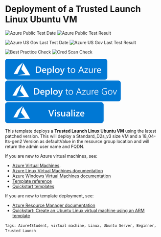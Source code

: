 # Deployment of a Trusted Launch Linux Ubuntu VM

![Azure Public Test Date](https://azurequickstartsservice.blob.core.windows.net/badges/101-vm-trustedlaunch-linux/PublicLastTestDate.svg)
![Azure Public Test Result](https://azurequickstartsservice.blob.core.windows.net/badges/101-vm-trustedlaunch-linux/PublicDeployment.svg)

![Azure US Gov Last Test Date](https://azurequickstartsservice.blob.core.windows.net/badges/101-vm-trustedlaunch-linux/FairfaxLastTestDate.svg)
![Azure US Gov Last Test Result](https://azurequickstartsservice.blob.core.windows.net/badges/101-vm-trustedlaunch-linux/FairfaxDeployment.svg)

![Best Practice Check](https://azurequickstartsservice.blob.core.windows.net/badges/101-vm-trustedlaunch-linux/BestPracticeResult.svg)
![Cred Scan Check](https://azurequickstartsservice.blob.core.windows.net/badges/101-vm-trustedlaunch-linux/CredScanResult.svg)

[![Deploy To Azure](https://raw.githubusercontent.com/Azure/azure-quickstart-templates/master/1-CONTRIBUTION-GUIDE/images/deploytoazure.svg?sanitize=true)](https://portal.azure.com/#create/Microsoft.Template/uri/https%3A%2F%2Fraw.githubusercontent.com%2FAzure%2Fazure-quickstart-templates%2Fmaster%2F101-vm-trustedlaunch-linux%2Fazuredeploy.json)
[![Deploy To Azure Gov](https://raw.githubusercontent.com/Azure/azure-quickstart-templates/master/1-CONTRIBUTION-GUIDE/images/deploytoazuregov.svg?sanitize=true)](https://portal.azure.us/#create/Microsoft.Template/uri/https%3A%2F%2Fraw.githubusercontent.com%2FAzure%2Fazure-quickstart-templates%2Fmaster%2F101-vm-trustedlaunch-linux%2Fazuredeploy.json)
[![Visualize](https://raw.githubusercontent.com/Azure/azure-quickstart-templates/master/1-CONTRIBUTION-GUIDE/images/visualizebutton.svg?sanitize=true)](http://armviz.io/#/?load=https%3A%2F%2Fraw.githubusercontent.com%2FAzure%2Fazure-quickstart-templates%2Fmaster%2F101-vm-trustedlaunch-linux%2Fazuredeploy.json)

This template deploys a **Trusted Launch Linux Ubuntu VM** using the latest patched version. This will deploy a Standard_D2s_v3 size VM and a 18_04-lts-gen2 Version as defaultValue in the resource group location and will return the admin user name and FQDN.

If you are new to Azure virtual machines, see:

- [Azure Virtual Machines](https://azure.microsoft.com/services/virtual-machines/).
- [Azure Linux Virtual Machines documentation](https://docs.microsoft.com/azure/virtual-machines/linux/)
- [Azure Windows Virtual Machines documentation](https://docs.microsoft.com/azure/virtual-machines/windows/)
- [Template reference](https://docs.microsoft.com/azure/templates/microsoft.compute/allversions)
- [Quickstart templates](https://azure.microsoft.com/resources/templates/?resourceType=Microsoft.Compute&pageNumber=1&sort=Popular)

If you are new to template deployment, see:

- [Azure Resource Manager documentation](https://docs.microsoft.com/azure/azure-resource-manager/)
- [Quickstart: Create an Ubuntu Linux virtual machine using an ARM template](https://docs.microsoft.com/azure/virtual-machines/linux/quick-create-template)

`Tags: Azure4Student, virtual machine, Linux, Ubuntu Server, Beginner, Trusted Launch`

